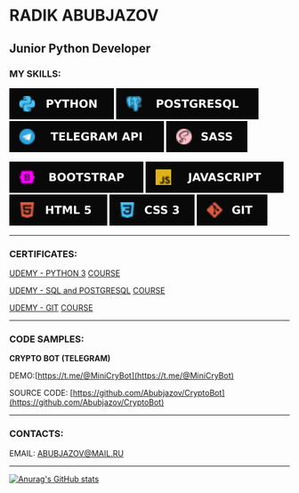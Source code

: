 # RADIK ABUBJAZOV

## Junior Python Developer

### MY SKILLS: 

![PYTHON 3](icons/Python.svg) ![POSTGTRESQL](icons/Postgresql.svg) ![TELEGRAM API](icons/TelegramAPI.svg) ![SASS](icons/SASS.svg)

![BOOTSTRAP](icons/BOOTSTRAP.svg) ![JAVASCRIPT](icons/JavaScript.svg) ![HTML](icons/HTML5.svg) ![CSS](icons/CSS3.svg) ![GIT](icons/GIT.svg)
___

### CERTIFICATES:

[UDEMY - PYTHON 3](https://www.udemy.com/certificate/UC-5d544e83-3130-42df-9857-1eb0be7f2ded/)
[COURSE](https://www.udemy.com/course/bestpython/)

[UDEMY - SQL and POSTGRESQL](https://www.udemy.com/certificate/UC-3fe34770-dab3-4771-ad1d-cb7b75b31871/)
[COURSE](https://www.udemy.com/course/bestpostgres/)

[UDEMY - GIT](https://www.udemy.com/certificate/UC-aa5f9c4d-6dc1-484f-8371-c42fe82c1ace/)
[COURSE](https://www.udemy.com/course/git-alishev/)
___

### CODE SAMPLES:

__CRYPTO BOT (TELEGRAM)__

DEMO:[https://t.me/@MiniCryBot](https://t.me/@MiniCryBot)

SOURCE CODE: [https://github.com/Abubjazov/CryptoBot](https://github.com/Abubjazov/CryptoBot)

___

### CONTACTS:

EMAIL: ABUBJAZOV@MAIL.RU
___
[![Anurag's GitHub stats](https://github-readme-stats.vercel.app/api?username=abubjazov&show_icons=true&theme=dark)](https://github.com/anuraghazra/github-readme-stats)
